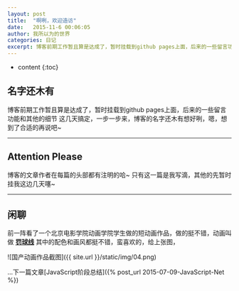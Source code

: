 ```yaml
---
layout: post
title:  "啊咧，欢迎造访"
date:   2015-11-6 00:06:05
author: 我所以为的世界
categories: 日记
excerpt: 博客前期工作暂且算是达成了，暂时挂载到github pages上面，后来的一些留言功能和其他的细节这几天搞定，一步一步来，博客的名字还木有想好咧，嗯，想到了合适的再说吧~
---
```


* content
{:toc}

## 名字还木有
博客前期工作暂且算是达成了，暂时挂载到github pages上面，后来的一些留言功能和其他的细节
这几天搞定，一步一步来，博客的名字还木有想好咧，嗯，想到了合适的再说吧~

---

## Attention Please

博客的文章作者在每篇的头部都有注明的哈~ 只有这一篇是我写滴，其他的先暂时挂我这边几天噻~

---

## 闲聊

前一阵看了一个北京电影学院动画学院学生做的短动画作品，做的挺不错，动画叫做 **[罚球线](http://www.bilibili.com/video/av3119527/)** 其中的配色和画风都挺不错，蛮喜欢的，给上张图，

![国产动画作品截图]({{ site.url }}/static/img/04.png)


...下一篇文章[JavaScript阶段总结]({% post_url 2015-07-09-JavaScript-Net %})
